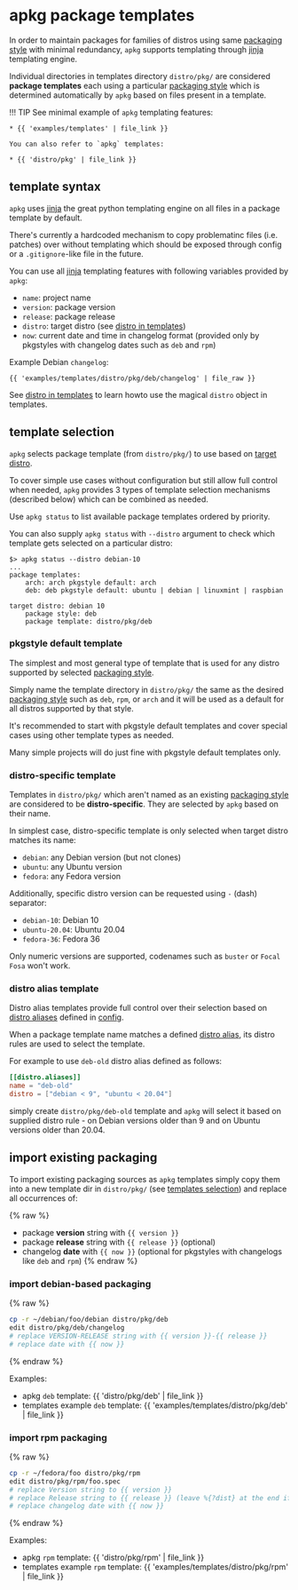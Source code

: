 # apkg package templates

In order to maintain packages for families of distros using same
[packaging style](pkgstyles.md) with minimal redundancy, `apkg` supports
templating through [jinja] templating engine.

Individual directories in templates directory `distro/pkg/` are considered
**package templates** each using a particular [packaging style](pkgstyles.md)
which is determined automatically by `apkg` based on files present in a
template.

!!! TIP
    See minimal example of `apkg` templating features:

    * {{ 'examples/templates' | file_link }}

    You can also refer to `apkg` templates:

    * {{ 'distro/pkg' | file_link }}


## template syntax

`apkg` uses [jinja] the great python templating engine on all files in a package template by default.

There's currently a hardcoded mechanism to copy problematinc files (i.e. patches) over without
templating which should be exposed through config or a `.gitignore`-like file in the future.

You can use all [jinja] templating features with following variables provided by `apkg`:

* `name`: project name
* `version`: package version
* `release`: package release
* `distro`: target distro (see [distro in templates])
* `now`: current date and time in changelog format (provided only by pkgstyles
  with changelog dates such as `deb` and `rpm`)

Example Debian `changelog`:

```jinja
{{ 'examples/templates/distro/pkg/deb/changelog' | file_raw }}
```

See [distro in templates] to learn howto use the magical `distro` object in
templates.


## template selection

`apkg` selects package template (from `distro/pkg/`) to use based on [target
distro].

To cover simple use cases without configuration but still allow full control
when needed, `apkg` provides 3 types of template selection mechanisms (described
below) which can be combined as needed.

Use `apkg status` to list available package templates ordered by priority.

You can also supply `apkg status` with `--distro` argument to check which
template gets selected on a particular distro:

```
$> apkg status --distro debian-10
...
package templates:
    arch: arch pkgstyle default: arch
    deb: deb pkgstyle default: ubuntu | debian | linuxmint | raspbian

target distro: debian 10
    package style: deb
    package template: distro/pkg/deb
```


### pkgstyle default template

The simplest and most general type of template that is used for any
distro supported by selected [packaging style](pkgstyles.md).

Simply name the template directory in `distro/pkg/` the same as the desired
[packaging style](pkgstyles.md) such as `deb`, `rpm`, or `arch` and it will be
used as a default for all distros supported by that style.

It's recommended to start with pkgstyle default templates and cover special
cases using other template types as needed.

Many simple projects will do just fine with pkgstyle default templates only.


### distro-specific template

Templates in `distro/pkg/` which aren't named as an existing [packaging
style](pkgstyles.md) are considered to be **distro-specific**. They are selected by
`apkg` based on their name.

In simplest case, distro-specific template is only selected when target distro
matches its name:

* `debian`: any Debian version (but not clones)
* `ubuntu`: any Ubuntu version
* `fedora`: any Fedora version

Additionally, specific distro version can be requested using `-` (dash) separator:

* `debian-10`: Debian 10
* `ubuntu-20.04`: Ubuntu 20.04
* `fedora-36`: Fedora 36

Only numeric versions are supported, codenames such as `buster` or `Focal Fosa`
won't work.


### distro alias template

Distro alias templates provide full control over their selection based on
[distro aliases](distro.md#distro-aliases)
defined in [config](config.md#distroaliases).

When a package template name matches a defined [distro
alias](distro.md#distro-aliases), its distro rules are used to select the
template.

For example to use `deb-old` distro alias defined as follows:

```toml
[[distro.aliases]]
name = "deb-old"
distro = ["debian < 9", "ubuntu < 20.04"]
```

simply create `distro/pkg/deb-old` template and `apkg` will select it based on
supplied distro rule - on Debian versions older than 9 and on Ubuntu versions
older than 20.04.


## import existing packaging

To import existing packaging sources as `apkg` templates simply copy them into a
new template dir in `distro/pkg/` (see [templates selection](templates.md#template-selection))
and replace all occurrences of:

{% raw %}
* package **version** string with `{{ version }}`
* package **release** string with `{{ release }}` (optional)
* changelog **date** with `{{ now }}` (optional for pkgstyles with changelogs like `deb` and `rpm`)
{% endraw %}


### import debian-based packaging

{% raw %}
``` bash
cp -r ~/debian/foo/debian distro/pkg/deb
edit distro/pkg/deb/changelog
# replace VERSION-RELEASE string with {{ version }}-{{ release }}
# replace date with {{ now }}
```
{% endraw %}

Examples:

* apkg `deb` template: {{ 'distro/pkg/deb' | file_link }}
* templates example `deb` template: {{ 'examples/templates/distro/pkg/deb' | file_link }}


### import rpm packaging

{% raw %}
``` bash
cp -r ~/fedora/foo distro/pkg/rpm
edit distro/pkg/rpm/foo.spec
# replace Version string to {{ version }}
# replace Release string to {{ release }} (leave %{?dist} at the end if present)
# replace changelog date with {{ now }}
```
{% endraw %}

Examples:

* apkg `rpm` template: {{ 'distro/pkg/rpm' | file_link }}
* templates example `rpm` template: {{ 'examples/templates/distro/pkg/rpm' | file_link }}


[jinja]: https://jinja.palletsprojects.com/en/3.0.x/templates/
[distro in templates]: distro.md#distro-in-templates
[target distro]: distro.md#target-distro
